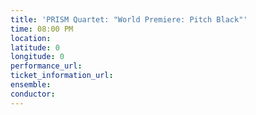 ```yaml
---
title: 'PRISM Quartet: "World Premiere: Pitch Black"'
time: 08:00 PM
location: 
latitude: 0
longitude: 0
performance_url: 
ticket_information_url: 
ensemble: 
conductor: 
---
```

